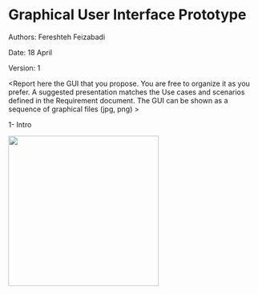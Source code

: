 # Graphical User Interface Prototype  

Authors: Fereshteh Feizabadi

Date: 18 April

Version: 1

\<Report here the GUI that you propose. You are free to organize it as you prefer. A suggested presentation matches the Use cases and scenarios defined in the Requirement document. The GUI can be shown as a sequence of graphical files (jpg, png)  >

1- Intro
 
<img src="https://git-softeng.polito.it/se-2020/group-50/ezgas/-/raw/S274475/docs/GUI/Intro1.png" width="300" alt="" />